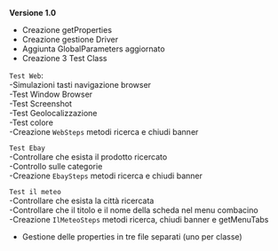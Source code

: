 **Versione 1.0**
- Creazione getProperties
- Creazione gestione Driver
- Aggiunta GlobalParameters aggiornato
- Creazione 3 Test Class  

`Test Web`:  
-Simulazioni tasti navigazione browser  
    -Test Window Browser  
    \-Test Screenshot   
    \-Test Geolocalizzazione  
    \-Test colore  
    -Creazione `WebSteps` metodi ricerca e chiudi banner  

`Test Ebay`       
 \-Controllare che esista il prodotto ricercato  
 \-Controllo sulle categorie  
-Creazione `EbaySteps` metodi ricerca e chiudi banner  

`Test il meteo`  
 \-Controllare che esista la città ricercata   
 \-Controllare che il titolo e il nome della scheda nel menu combacino  
 \-Creazione `IlMeteoSteps` metodi ricerca, chiudi banner e getMenuTabs



- Gestione delle properties in tre file separati (uno per classe)

